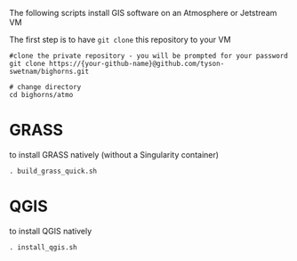 The following scripts install GIS software on an Atmosphere or Jetstream VM 

The first step is to have `git clone` this repository to your VM

```
#clone the private repository - you will be prompted for your password
git clone https://{your-github-name}@github.com/tyson-swetnam/bighorns.git

# change directory
cd bighorns/atmo
```

# GRASS

to install GRASS natively (without a Singularity container) 

```
. build_grass_quick.sh
```

# QGIS

to install QGIS natively

```
. install_qgis.sh
```
